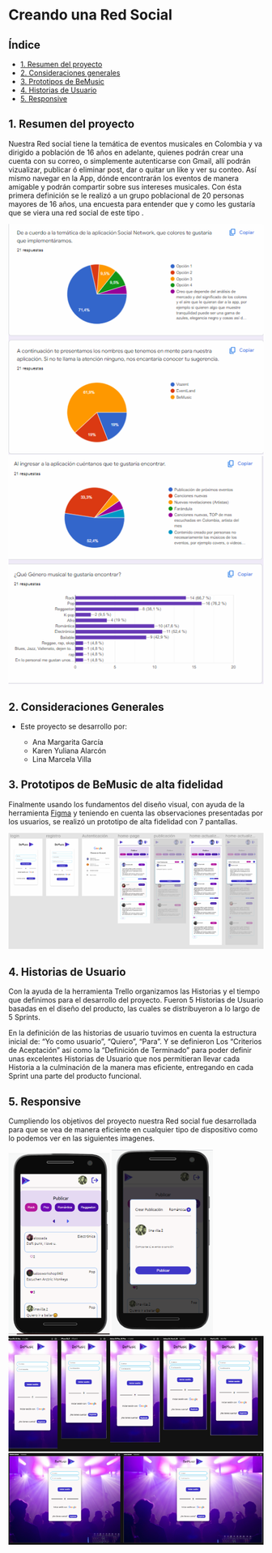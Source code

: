 # Creando una Red Social

## Índice

* [1. Resumen del proyecto](#1-Resumen-del-proyecto)
* [2. Consideraciones generales](#2-Consideraciones-generales)
* [3. Prototipos de BeMusic](#3-Prototipos-de-BeMusic)
* [4. Historias de Usuario](#4-Historias-de-usuario)
* [5. Responsive](#4-Responsive)


## 1. Resumen del proyecto
Nuestra Red social  tiene la temática de eventos musicales en Colombia y va dirigido a población de 16 años en adelante, quienes podrán crear una cuenta con su correo, o simplemente autenticarse con Gmail, allí podrán vizualizar, publicar ó eliminar  post, dar o quitar un like  y ver su conteo. Así mismo navegar en la App, dónde encontrarán los eventos de manera amigable y podrán compartir sobre sus intereses musicales.
Con ésta primera definición se le realizó a un grupo poblacional de 20 personas mayores de 16 años, una encuesta para entender que y como les gustaría que se viera una red social de este tipo . 

![Encuestas](./src/assets/images/encuesta.PNG)
![Encuestas](./src/assets/images/encuesta2.PNG)

## 2. Consideraciones Generales

* Este proyecto se desarrollo por:
  
    - Ana Margarita García
    - Karen Yuliana Alarcón
    - Lina Marcela Villa

## 3. Prototipos de BeMusic de alta fidelidad
Finalmente usando los fundamentos del diseño visual, con ayuda de la herramienta [Figma](https://www.figma.com/) y teniendo en cuenta las 
observaciones presentadas por los usuarios, se realizó un prototipo de alta fidelidad con 7 pantallas.

![Prototipo](./src/assets/images/prototipo-alta.PNG)

## 4. Historias de Usuario
Con la ayuda de la herramienta Trello organizamos las Historias y el tiempo que definimos para el desarrollo del proyecto.
Fueron 5 Historias de Usuario basadas en el diseño del producto, las cuales se distribuyeron a lo largo de 5 Sprints.

En la definición de las historias de usuario tuvimos en cuenta la estructura inicial de: “Yo como usuario”, “Quiero”, “Para”. Y se definieron Los “Criterios de Aceptación” así como la “Definición de Terminado” para poder definir unas excelentes Historias de Usuario que nos permitieran llevar cada Historia a la culminación de la manera mas eficiente, entregando en cada Sprint una parte del producto funcional. 

## 5. Responsive
Cumpliendo los objetivos del proyecto nuestra Red social fue desarrollada para que se vea de manera eficiente en cualquier tipo de dispositivo como lo podemos ver en las siguientes imagenes.

![Responsive](./src/assets/images/mobile-muro.PNG)
![Responsive](./src/assets/images/modal.PNG)
![Responsive](./src/assets/images/mobile.PNG)
![Responsive](./src/assets/images/tablet-desktop.PNG)


